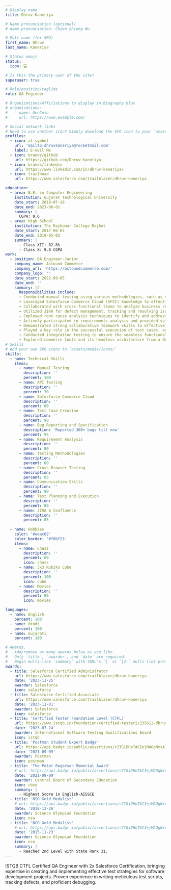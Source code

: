 ```yaml
---
# Display name
title: Dhruv Kaneriya

# Name pronunciation (optional)
# name_pronunciation: Chien Shiung Wu

# Full name (for SEO)
first_name: Dhruv
last_name: Kaneriya

# Status emoji
status:
  icon: 💻

# Is this the primary user of the site?
superuser: true

# Role/position/tagline
role: QA Engineer

# Organizations/Affiliations to display in Biography blox
# organizations:
#   - name: GenCoin
#     url: https://www.example.com/

# Social network links
# Need to use another icon? Simply download the SVG icon to your `assets/media/icons/` folder.
profiles:
  - icon: at-symbol
    url: 'mailto:dhruvkaneriya@rocketmail.com'
    label: E-mail Me
  - icon: brands/github
    url: https://github.com/Dhruv-Kaneriya
  - icon: brands/linkedin
    url: https://www.linkedin.com/in/dhruv-kaneriya/
  - icon: trailhead
    url: https://www.salesforce.com/trailblazer/dhruv-kaneriya

education:
  - area: B.E. in Computer Engineering
    institution: Gujarat Technological University
    date_start: 2019-07-18
    date_end: 2023-06-01
    summary: |
      CGPA: 9.6 
  - area: High School
    institution: The Rajkumar College Rajkot
    date_start: 2017-06-02
    date_end: 2019-05-02
    summary: |
      - Class XII: 82.8%
      - Class X: 9.8 CGPA
work:
  - position: QA Engineer-Junior
    company_name: Astound Commerce
    company_url: 'https://astoundcommerce.com/'
    company_logo: ''
    date_start: 2022-09-05
    date_end: ''
    summary: |2-
      Responsibilities include:
      - Conducted manual testing using various methodologies, such as smoke testing, accessibility testing, regression testing, and ad hoc testing, to ensure the quality and reliability of the eCommerce website.
      - Leveraged Salesforce Commerce Cloud (SFCC) knowledge to effectively test and validate the website's functionality across multiple browsers.
      - Collaborated with cross-functional teams to analyze business requirements and technical specifications, enabling the creation of comprehensive test plans and test cases.
      - Utilized JIRA for defect management, tracking and resolving issues efficiently, and ensuring seamless communication between the development team and stakeholders.
      - Employed root cause analysis techniques to identify and address underlying causes of defects, contributing to continuous process improvement.
      - Actively participated in requirements analysis and provided valuable input in refining acceptance criteria, resulting in improved test coverage and overall product quality.
      - Demonstrated strong collaborative teamwork skills to effectively work with developers, product owners, and other team members, contributing to a cohesive and efficient testing process.
      - Played a key role in the successful execution of test cases, ensuring that the website meets the desired quality standards and provides an optimal user experience.
      - Conducted integration testing to ensure the seamless functionality of various third-party services within the eCommerce website, including Auth0, Keeper Obituaries API, Personalization Mall, Birdeye, Google Registration and Maps, Affirm, Stripe, Apple Pay, and Mailchimp Email.
      - Explored commerce tools and its headless architecture from a QA perspective, gaining insights into how it enables thorough testing and validation of e-commerce systems, emphasizing the separation of front-end and back-end for efficient quality assurance processes.
# Skills
# Add your own SVG icons to `assets/media/icons/`
skills:
  - name: Technical Skills
    items:
      - name: Manual Testing
        description: ''
        percent: 100
      - name: API Testing
        description: ''
        percent: 70
      - name: Salesforce Commerce Cloud
        description: ''
        percent: 80
      - name: Test Case Creation
        description: ''
        percent: 90
      - name: Bug Reporting and Specification
        description: 'Reported 300+ bugs till now'
        percent: 95
      - name: Requirement Analysis
        description: ''
        percent: 80    
      - name: Testing Methodologies
        description: ''
        percent: 80  
      - name: Cross Browser Testing
        description: ''
        percent: 85
      - name: Communication Skills
        description: ''
        percent: 90     
      - name: Test Planning and Execution
        description: ''
        percent: 80
      - name: JIRA & Confluence
        description: ''
        percent: 85
          
  - name: Hobbies
    color: '#eeac02'
    color_border: '#f0bf23'
    items:
      - name: Chess
        description: ''
        percent: 60
        icon: chess
      - name: 3x3 Rubiks Cube
        description: ''
        percent: 100
        icon: cube
      - name: Movies
        description: ''
        percent: 80
        icon: movies

languages:
  - name: English
    percent: 100
  - name: Hindi
    percent: 100
  - name: Gujarati
    percent: 100

# Awards.
#   Add/remove as many awards below as you like.
#   Only `title`, `awarder`, and `date` are required.
#   Begin multi-line `summary` with YAML's `|` or `|2-` multi-line prefix and indent 2 spaces below.
awards:
  - title: Salesforce Certified Administrator
    url: https://www.salesforce.com/trailblazer/dhruv-kaneriya
    date: '2023-11-25'
    awarder: Salesforce
    icon: salesforce
  - title: Salesforce Certified Associate
    url: https://www.salesforce.com/trailblazer/dhruv-kaneriya
    date: '2023-11-01'
    awarder: Salesforce
    icon: salesforce
  - title: 'Certified Tester Foundation Level (CTFL)'
    url: https://www.istqb.in/foundation/certified-tester2/135612-dhruv-khilankumar-kaneriya
    date: '2023-07-24'
    awarder: International Software Testing Qualifications Board
    icon: istqb
  - title: 'Postman Student Expert Badge'
    url: https://api.badgr.io/public/assertions/r2TGiDHoTACIejMAOgNxsA?identity__email=dhruvkaneriya%40rocketmail.com
    date: '2021-09-09'
    awarder: Postman
    icon: postman
  - title: 'The Peter Rogerson Memorial Award'
    # url: https://api.badgr.io/public/assertions/r2TGiDHoTACIejMAOgNxsA?identity__email=dhruvkaneriya%40rocketmail.com
    date: '2021-09-09'
    awarder: Central Board of Secondary Education
    icon: cbse
    summary: |
      - Highest Score in English-AISSCE
  - title: 'NSO Gold Medalist'
    # url: https://api.badgr.io/public/assertions/r2TGiDHoTACIejMAOgNxsA?identity__email=dhruvkaneriya%40rocketmail.com
    date: '2018-12-26'
    awarder: Science Olympiad Foundation 
    icon: nso
  - title: 'NCO Gold Medalist'
    # url: https://api.badgr.io/public/assertions/r2TGiDHoTACIejMAOgNxsA?identity__email=dhruvkaneriya%40rocketmail.com
    date: '2015-11-23'
    awarder: Science Olympiad Foundation 
    icon: nco
    summary: |
      - Reached 2nd Level with State Rank 31.
---
```


ISTQB CTFL Certified QA Engineer with 2x Salesforce Certification, bringing expertise in creating and implementing effective test strategies for software development projects. Proven experience in writing meticulous test scripts, tracking defects, and proficient debugging.